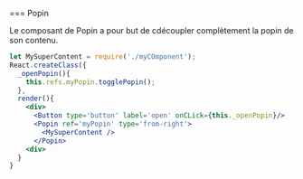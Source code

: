 === Popin

Le composant de Popin a pour but de cdécoupler complètement la popin de son contenu.

```jsx
let MySuperContent = require('./myCOmponent');
React.createClass({
  _openPopin(){
    this.refs.myPopin.togglePopin();
  },
  render(){
    <div>
      <Button type='button' label='open' onCLick={this._openPopin}/>
      <Popin ref='myPopin' type='from-right'>
        <MySuperContent />
      </Popin>
    <div>
  }
}

```

